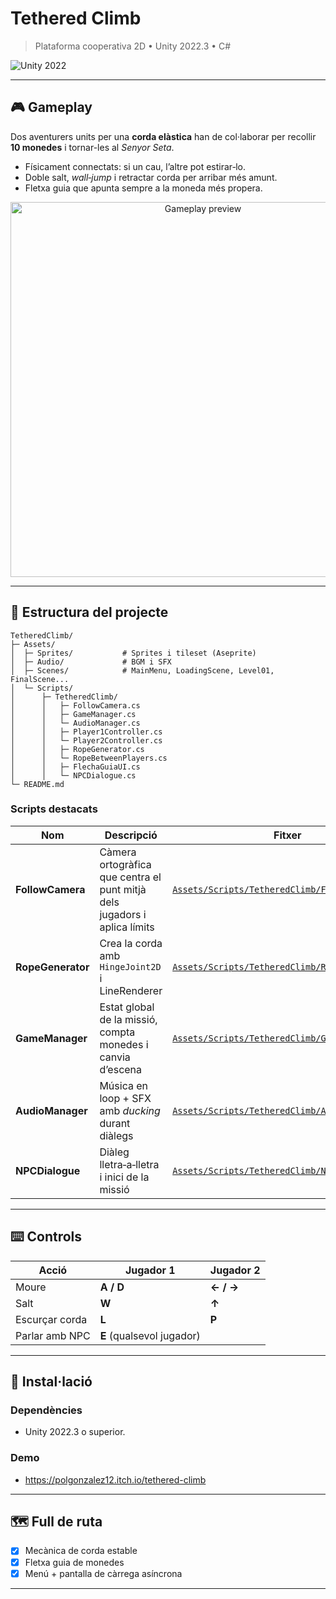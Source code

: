 # Tethered Climb

> Plataforma cooperativa 2D • Unity 2022.3 • C#

![Unity 2022](https://img.shields.io/badge/Unity-2022.3-blue?logo=unity)

---

## 🎮 Gameplay

Dos aventurers units per una **corda elàstica** han de col·laborar per recollir **10 monedes** i tornar-les al *Senyor Seta*.

* Físicament connectats: si un cau, l’altre pot estirar‑lo.
* Doble salt, *wall‑jump* i retractar corda per arribar més amunt.
* Fletxa guia que apunta sempre a la moneda més propera.

<p align="center">
  <img src="Docs/preview.gif" width="600" alt="Gameplay preview"/>
</p>

---

## 📂 Estructura del projecte

```
TetheredClimb/
├─ Assets/
│  ├─ Sprites/           # Sprites i tileset (Aseprite)
│  ├─ Audio/             # BGM i SFX
│  ├─ Scenes/            # MainMenu, LoadingScene, Level01, FinalScene...
│  └─ Scripts/
│      ├─ TetheredClimb/
│      │   ├─ FollowCamera.cs
│      │   ├─ GameManager.cs
│      │   └─ AudioManager.cs
│      │   ├─ Player1Controller.cs
│      │   └─ Player2Controller.cs
│      │   ├─ RopeGenerator.cs
│      │   └─ RopeBetweenPlayers.cs
│      │   ├─ FlechaGuiaUI.cs
│      │   └─ NPCDialogue.cs
└─ README.md
```

### Scripts destacats

| Nom               | Descripció                                                                | Fitxer                                                                                  |
| ----------------- | ------------------------------------------------------------------------- | --------------------------------------------------------------------------------------- |
| **FollowCamera**  | Càmera ortogràfica que centra el punt mitjà dels jugadors i aplica límits | [`Assets/Scripts/TetheredClimb/FollowCamera.cs`](Assets/Scripts/TetheredClimb/FollowCamera.cs)   |
| **RopeGenerator** | Crea la corda amb `HingeJoint2D` i LineRenderer                           | [`Assets/Scripts/TetheredClimb/RopeGenerator.cs`](Assets/Scripts/TetheredClimb/RopeGenerator.cs) |
| **GameManager**   | Estat global de la missió, compta monedes i canvia d’escena               | [`Assets/Scripts/TetheredClimb/GameManager.cs`](Assets/Scripts/TetheredClimb/GameManager.cs)     |
| **AudioManager**  | Música en loop + SFX amb *ducking* durant diàlegs                         | [`Assets/Scripts/TetheredClimb/AudioManager.cs`](Assets/Scripts/TetheredClimb/AudioManager.cs)   |
| **NPCDialogue**   | Diàleg lletra‑a‑lletra i inici de la missió                               | [`Assets/Scripts/TetheredClimb/NPCDialogue.cs`](Assets/Scripts/TetheredClimb/NPCDialogue.cs)       |

---

## ⌨️ Controls

| Acció          | Jugador 1                 | Jugador 2 |
| -------------- | ------------------------- | --------- |
| Moure          | **A / D**                 | **← / →** |
| Salt           | **W**                     | **↑**     |
| Escurçar corda | **L**                     | **P**     |
| Parlar amb NPC | **E** (qualsevol jugador) |           |

---

## 🚀 Instal·lació

### Dependències

* Unity 2022.3 o superior.

### Demo

* https://polgonzalez12.itch.io/tethered-climb

---

## 🗺 Full de ruta

* [x] Mecànica de corda estable
* [x] Fletxa guia de monedes
* [x] Menú + pantalla de càrrega asíncrona

---
